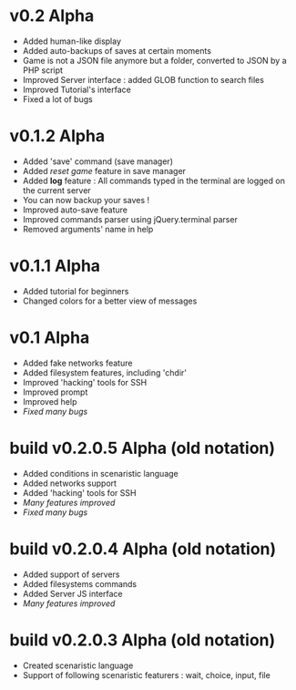 
v0.2 Alpha
==========

- Added human-like display
- Added auto-backups of saves at certain moments
- Game is not a JSON file anymore but a folder, converted to JSON by a PHP script
- Improved Server interface : added GLOB function to search files
- Improved Tutorial's interface
- Fixed a lot of bugs

v0.1.2 Alpha
============

- Added 'save' command (save manager)
- Added *reset game* feature in save manager
- Added **log** feature : All commands typed in the terminal are logged on the current server
- You can now backup your saves !
- Improved auto-save feature
- Improved commands parser using jQuery.terminal parser
- Removed arguments' name in help

v0.1.1 Alpha
============

- Added tutorial for beginners
- Changed colors for a better view of messages

v0.1 Alpha
==========

- Added fake networks feature
- Added filesystem features, including 'chdir'
- Improved 'hacking' tools for SSH
- Improved prompt
- Improved help
- *Fixed many bugs*

build v0.2.0.5 Alpha (old notation)
===================================

- Added conditions in scenaristic language
- Added networks support
- Added 'hacking' tools for SSH
- *Many features improved*
- *Fixed many bugs*

build v0.2.0.4 Alpha (old notation)
===================================

- Added support of servers
- Added filesystems commands
- Added Server JS interface
- *Many features improved*

build v0.2.0.3 Alpha (old notation)
===================================

- Created scenaristic language
- Support of following scenaristic featurers : wait, choice, input, file

